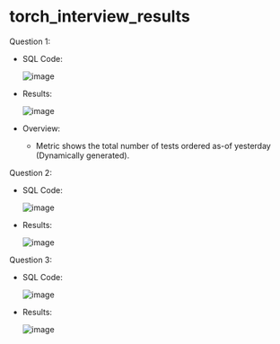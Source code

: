# torch_interview_results

Question 1:
* SQL Code:

  ![image](https://user-images.githubusercontent.com/50384121/167302319-17f22772-acfd-4873-b354-65abae3eac4b.png)
* Results:
 
  ![image](https://user-images.githubusercontent.com/50384121/167302511-3275a7db-e02b-427a-8e96-192a8f8a3e6b.png)

* Overview:
  * Metric shows the total number of tests ordered as-of yesterday (Dynamically generated).

 Question 2:
* SQL Code: 

  ![image](https://user-images.githubusercontent.com/50384121/167302345-32a8a103-0259-4c77-8954-b51e7bc74813.png)
* Results:

  ![image](https://user-images.githubusercontent.com/50384121/167302416-3f8a5ae2-55d7-4cbf-bb09-94c31e5d4dc4.png)

Question 3:
* SQL Code:

  ![image](https://user-images.githubusercontent.com/50384121/167302645-f0b2432f-40fa-4365-b1b7-0b81defa8b5d.png)


* Results:

  ![image](https://user-images.githubusercontent.com/50384121/167302632-80b65694-8e1c-4174-8a0b-d2c2d943d814.png)

